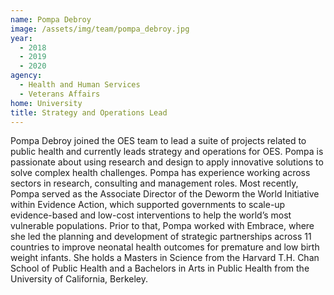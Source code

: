 ```yaml
---
name: Pompa Debroy
image: /assets/img/team/pompa_debroy.jpg
year:
  - 2018
  - 2019
  - 2020
agency:
  - Health and Human Services
  - Veterans Affairs
home: University
title: Strategy and Operations Lead
---
```


Pompa Debroy joined the OES team to lead a suite of projects related to public health and currently leads strategy and operations for OES. Pompa is passionate about using research and design to apply innovative solutions to solve complex health challenges. Pompa has experience working across sectors in research, consulting and management roles. Most recently, Pompa served as the Associate Director of the Deworm the World Initiative within Evidence Action, which supported governments to scale-up evidence-based and low-cost interventions to help the world’s most vulnerable populations. Prior to that, Pompa worked with Embrace, where she led the planning and development of strategic partnerships across 11 countries to improve neonatal health outcomes for premature and low birth weight infants. She holds a Masters in Science from the Harvard T.H. Chan School of Public Health and a Bachelors in Arts in Public Health from the University of California, Berkeley.
